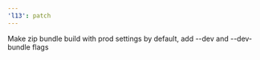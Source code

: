 ```yaml
---
'l13': patch
---
```


Make zip bundle build with prod settings by default, add --dev and --dev-bundle flags
